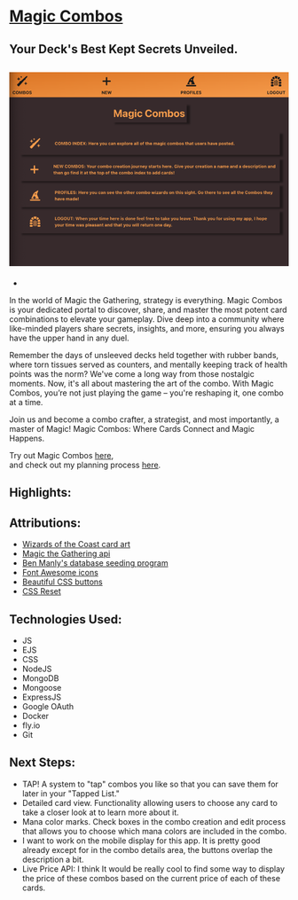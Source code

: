 
# [Magic Combos](https://magic-combos.fly.dev/) 

## Your Deck's Best Kept Secrets Unveiled.

![Alt text](<public/images/Screenshot 2023-09-28 at 10.00.29 PM.png>)
-

-

In the world of Magic the Gathering, strategy is everything. Magic Combos is your dedicated portal to discover, share, and master the most potent card combinations to elevate your gameplay. Dive deep into a community where like-minded players share secrets, insights, and more, ensuring you always have the upper hand in any duel.


Remember the days of unsleeved decks held together with rubber bands, where torn tissues served as counters, and mentally keeping track of health points was the norm? We've come a long way from those nostalgic moments. Now, it's all about mastering the art of the combo. With Magic Combos, you’re not just playing the game – you're reshaping it, one combo at a time.

Join us and become a combo crafter, a strategist, and most importantly, a master of Magic! Magic Combos: Where Cards Connect and Magic Happens.

  
Try out Magic Combos [here](https://magic-combos.fly.dev/),  
and check out my planning process [here](https://trello.com/b/6eNeHDoP/magic-combos).  

**Highlights**:  
-

<!-- put highlight here
 -->


**Attributions**:
- 
- [Wizards of the Coast card art](https://company.wizards.com/en)
- [Magic the Gathering api](https://docs.magicthegathering.io/)
- [Ben Manly's database seeding program](https://github.com/ManliestBen/mtg-seeder)
- [Font Awesome icons](https://fontawesome.com/)
- [Beautiful CSS buttons](https://getcssscan.com/css-buttons-examples?ref=beautifulboxshadow-bottom)
- [CSS Reset](https://www.joshwcomeau.com/css/custom-css-reset/) 

**Technologies Used**:
-
- JS
- EJS
- CSS
- NodeJS
- MongoDB
- Mongoose
- ExpressJS
- Google OAuth
- Docker
- fly.io
- Git

**Next Steps**:
- 

- TAP! A system to "tap" combos you like so that you can save them for later in your "Tapped List."
- Detailed card view. Functionality allowing users to choose any card to take a closer look at to learn more about it.
- Mana color marks. Check boxes in the combo creation and edit process that allows you to choose which mana colors are included in the combo.
- I want to work on the mobile display for this app. It is pretty good already except for in the combo details area, the buttons overlap the description a bit.
- Live Price API: I think It would be really cool to find some way to display the price of these combos based on the current price of each of these cards.